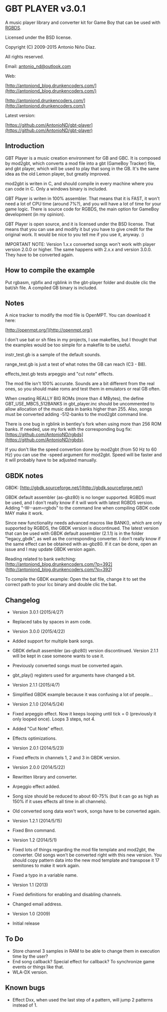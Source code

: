 GBT PLAYER  v3.0.1
==================

A music player library and converter kit for Game Boy that can be used with [RGBDS](https://github.com/bentley/rgbds).

Licensed under the BSD license.

Copyright (C) 2009-2015 Antonio Niño Díaz.

All rights reserved.

Email: antonio_nd@outlook.com

Web:

[http://antoniond_blog.drunkencoders.com/](http://antoniond_blog.drunkencoders.com/)

[http://antoniond.drunkencoders.com/](http://antoniond.drunkencoders.com/)

Latest version:

[https://github.com/AntonioND/gbt-player](https://github.com/AntonioND/gbt-player)

Introduction
------------

GBT Player is a music creation environment for GB and GBC. It is composed by mod2gbt, which converts a mod file into a gbt (GameBoy Tracker) file, and gbt player, which will be used to play that song in the GB. It's the same idea as the old Lemon player, but greatly improved.

mod2gbt is writen in C, and should compile in every machine where you can code in C. Only a windows binary is included.

GBT Player is writen in 100% assembler. That means that it is FAST, it won't need a lot of CPU time (around 7%?), and you will have a lot of time for your game logic. There is source code for RGBDS, the main option for GameBoy development (in my opinion).

GBT Player is open source, and it is licensed under the BSD license. That means that you can use and modify it but you have to give credit for the original work. It would be nice to you tell me if you use it, anyway. :)

IMPORTANT NOTE: Version 1.x.x converted songs won't work with player version 2.0.0 or higher. The same happens with 2.x.x and version 3.0.0. They have to be converted again.

How to compile the example
--------------------------

Put rgbasm, rgbfix and rgblink in the gbt-player folder and double clic the bat/sh file. A compiled GB binary is included.

Notes
-----

A nice tracker to modify the mod file is OpenMPT. You can download it here:

[http://openmpt.org/](http://openmpt.org/)

I don't use bat or sh files in my projects, I use makefiles, but I thought that the examples would be too simple for a makefile to be useful.

instr_test.gb is a sample of the default sounds.

range_test.gb is just a test of what notes the GB can reach (C3 - B8).

effects_test.gb tests arpeggio and "cut note" effects.

The mod file isn't 100% accurate. Sounds are a bit different from the real ones, so you should make roms and test them in emulators or real GB often.

When creating REALLY BIG ROMs (more than 4 MBytes), the define GBT_USE_MBC5_512BANKS in gbt_player.inc should be uncommented to allow allocation of the music data in banks higher than 255. Also, songs must be converted adding -512-banks to the mod2gbt command line.

There is one bug in rgblink in bentley's fork when using more than 256 ROM banks. If needed, use my fork with the corresponding bug fix: [https://github.com/AntonioND/rgbds](https://github.com/AntonioND/rgbds).

If you don't like the speed convertion done by mod2gbt (from 50 Hz to 60 Hz) you can use the -speed argument for mod2gbt. Speed will be faster and it will probably have to be adjusted manually.

GBDK notes
----------

GBDK: [http://gbdk.sourceforge.net/](http://gbdk.sourceforge.net/)

GBDK default assembler (as-gbz80) is no longer supported. RGBDS must be used, and I don't really know if it will work with latest RGBDS version. Adding "-W--asm=rgbds" to the command line when compiling GBDK code MAY make it work.

Since new functionality needs advanced macros like BANK(), which are only supported by RGBDS, the GBDK version is discontinued. The latest version that can be used with GBDK default assembler (2.1.1) is in the folder "legacy_gbdk", as well as the corresponding converter. I don't really know if the same effect can be obtained with as-gbz80. If it can be done, open an issue and I may update GBDK version again.

Reading related to bank switching: [http://antoniond_blog.drunkencoders.com/?p=392] (http://antoniond_blog.drunkencoders.com/?p=392)

To compile the GBDK example: Open the bat file, change it to set the correct path to your lcc binary and double clic the bat.

Changelog
---------

- Version 3.0.1 (2015/4/27)
 - Replaced tabs by spaces in asm code.

- Version 3.0.0 (2015/4/22)
 - Added support for multiple bank songs.
 - GBDK default assembler (as-gbz80) version discontinued. Version 2.1.1 will be kept in case someone wants to use it.
 - Previously converted songs must be converted again.
 - gbt_play() registers used for arguments have changed a bit.

- Version 2.1.1 (2015/4/7)
 - Simplified GBDK example because it was confusing a lot of people...

- Version 2.1.0 (2014/5/24)
 - Fixed arpeggio effect. Now it keeps looping until tick = 0 (previously it only looped once). Loops 3 steps, not 4.
 - Added "Cut Note" effect.
 - Effects optimizations.

- Version 2.0.1 (2014/5/23)
 - Fixed effects in channels 1, 2 and 3 in GBDK version.

- Version 2.0.0 (2014/5/22)
 - Rewritten library and converter.
 - Arpeggio effect added.
 - Song size should be reduced to about 60-75% (but it can go as high as 150% if it uses effects all time in all channels).
 - Old converted song data won't work, songs have to be converted again.

- Version 1.2.1 (2014/5/15)
 - Fixed Bnn command.

- Version 1.2 (2014/5/1)
 - Fixed lots of things regarding the mod file template and mod2gbt, the converter. Old songs won't be converted right with this new version. You should copy pattern data into the new mod template and transpose it 17 semitones to make it work again.
 - Fixed a typo in a variable name.

- Version 1.1 (2013)
 - Fixed definitions for enabling and disabling channels.
 - Changed email address.

- Version 1.0 (2009)
 - Initial release

To Do
-----

- Store channel 3 samples in RAM to be able to change them in execution time by the user?
- End song callback? Special effect for callback? To synchronize game events or things like that.
- WLA-DX version.

Known bugs
----------

- Effect Dxx, when used the last step of a pattern, will jump 2 patterns instead of 1.

